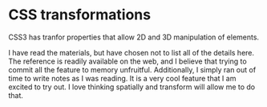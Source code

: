 # CSS transformations
CSS3 has tranfor properties that allow 2D and 3D manipulation of elements.

I have read the materials, but have chosen not to list all of the details here. The reference is readily available on the web, and I believe that trying to commit all the feature to memory unfruitful.
Additionally, I simply ran out of time to write notes as I was reading.
It is a very cool feature that I am excited to try out. I love thinking spatially and transform will allow me to do that.